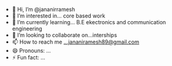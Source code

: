- 👋 Hi, I’m @jananirramesh
- 👀 I’m interested in... core based work
- 🌱 I’m currently learning... B.E ekectronics and communication engineering 
- 💞️ I’m looking to collaborate on...interships
- 📫 How to reach me ...jananiramesh89@gmail.com
- 😄 Pronouns: ...
- ⚡ Fun fact: ...

<!---
jananirramesh/jananirramesh is a ✨ special ✨ repository because its `README.md` (this file) appears on your GitHub profile.
You can click the Preview link to take a look at your changes.
--->
